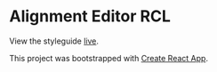# Alignment Editor RCL

View the styleguide [live](https://alignment-editor-rcl.netlify.app/).

This project was bootstrapped with [Create React App](https://github.com/facebook/create-react-app).
